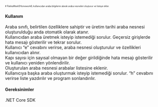 
<span style="font-size:0.5em;"># PatikaWeek5Homework6, 
kullanıcıdan araba bilgilerini alarak araba nesneleri oluşturur ve listeye ekler.
<H4>Kullanım</H4>
Araba sınıfı, belirtilen özelliklere sahiptir ve üretim tarihi araba nesnesi oluşturulduğu anda otomatik olarak atanır.<br>
Kullanıcıdan araba üretmek isteyip istemediği sorulur. Geçersiz girişlerde hata mesajı gösterilir ve tekrar sorulur.<br>
Kullanıcı “e” cevabını verirse, araba nesnesi oluşturulur ve özellikleri kullanıcıdan alınır.<br>
Kapı sayısı için sayısal olmayan bir değer girildiğinde hata mesajı gösterilir ve kullanıcı yeniden yönlendirilir.<br>
Oluşturulan araba nesnesi arabalar listesine eklenir.<br>
Kullanıcıya başka araba oluşturmak isteyip istemediği sorulur. “h” cevabını verirse liste yazdırılır ve program sonlandırılır.<br>
<H4>Gereksinimler</H4>
.NET Core SDK<br>
</span>
